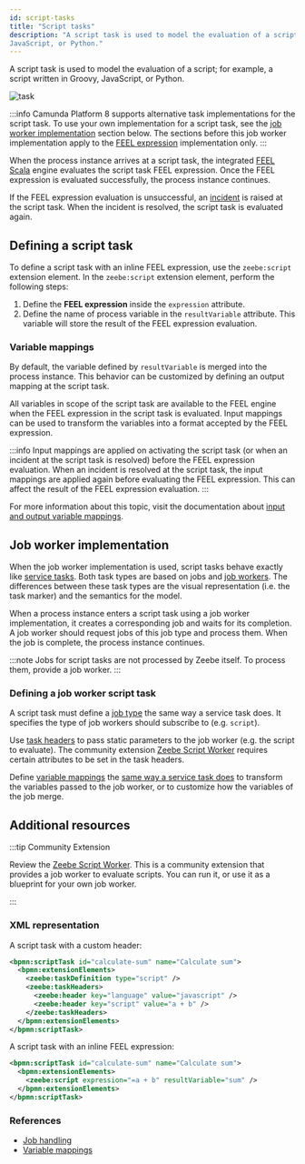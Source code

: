 ```yaml
---
id: script-tasks
title: "Script tasks"
description: "A script task is used to model the evaluation of a script; for example, a script written in Groovy,
JavaScript, or Python."
---
```


A script task is used to model the evaluation of a script; for example, a script written in Groovy,
JavaScript, or Python.

![task](assets/script-task.png)

:::info
Camunda Platform 8 supports alternative task implementations for the script task. To use your own
implementation for a script task, see the [job worker implementation](#job-worker-implementation) section below. The
sections before this job worker implementation apply to the [FEEL expression](/components/modeler/feel/language-guide/feel-expressions-introduction.md)
implementation only.
:::

When the process instance arrives at a script task, the integrated [FEEL Scala](https://github.com/camunda/feel-scala)
engine evaluates the script task FEEL expression. Once the FEEL expression is evaluated successfully, the process
instance continues.

If the FEEL expression evaluation is unsuccessful, an [incident](/components/concepts/incidents.md) is
raised at the script task. When the incident is resolved, the script task is evaluated again.

## Defining a script task

To define a script task with an inline FEEL expression, use the `zeebe:script` extension element. In the
`zeebe:script` extension element, perform the following steps:

1. Define the **FEEL expression** inside the `expression` attribute.
2. Define the name of process variable in the `resultVariable` attribute. This variable will store the result of the FEEL expression evaluation.

### Variable mappings

By default, the variable defined by `resultVariable` is merged into the process instance. This behavior can be
customized by defining an output mapping at the script task.

All variables in scope of the script task are available to the FEEL engine when the FEEL expression in the script task
is evaluated. Input mappings can be used to transform the variables into a format accepted by the FEEL expression.

:::info
Input mappings are applied on activating the script task (or when an incident at the script task is resolved) before
the FEEL expression evaluation. When an incident is resolved at the script task, the input mappings are applied again
before evaluating the FEEL expression. This can affect the result of the FEEL expression evaluation.
:::

For more information about this topic, visit the documentation about [input and output variable mappings](/components/concepts/variables.md#inputoutput-variable-mappings).

## Job worker implementation

When the job worker implementation is used, script tasks behave exactly like [service tasks](/components/modeler/bpmn/service-tasks/service-tasks.md). Both task types are based on jobs and [job workers](/components/concepts/job-workers.md). The differences between these task types are the visual representation (i.e. the task marker) and the
semantics for the model.

When a process instance enters a script task using a job worker implementation, it creates a corresponding job and waits
for its completion. A job worker should request jobs of this job type and process them. When the job is complete, the
process instance continues.

:::note
Jobs for script tasks are not processed by Zeebe itself. To process them, provide a job worker.
:::

### Defining a job worker script task

A script task must define a [job type](/components/modeler/bpmn/service-tasks/service-tasks.md#task-definition) the
same way a service task does. It specifies the type of job workers should subscribe to (e.g. `script`).

Use [task headers](/components/modeler/bpmn/service-tasks/service-tasks.md#task-headers) to pass static parameters to
the job worker (e.g. the script to evaluate). The community extension [Zeebe Script Worker](https://github.com/camunda-community-hub/zeebe-script-worker)
requires certain attributes to be set in the task headers.

Define [variable mappings](/components/concepts/variables.md#inputoutput-variable-mappings)
the [same way a service task does](/components/modeler/bpmn/service-tasks/service-tasks.md#variable-mappings)
to transform the variables passed to the job worker, or to customize how the variables of the job merge.

## Additional resources

:::tip Community Extension

Review the [Zeebe Script Worker](https://github.com/camunda-community-hub/zeebe-script-worker). This is a
community extension that provides a job worker to evaluate scripts. You can run it, or use it as a
blueprint for your own job worker.

:::

### XML representation

A script task with a custom header:

```xml
<bpmn:scriptTask id="calculate-sum" name="Calculate sum">
  <bpmn:extensionElements>
    <zeebe:taskDefinition type="script" />
    <zeebe:taskHeaders>
      <zeebe:header key="language" value="javascript" />
      <zeebe:header key="script" value="a + b" />
    </zeebe:taskHeaders>
  </bpmn:extensionElements>
</bpmn:scriptTask>
```

A script task with an inline FEEL expression:

```xml
<bpmn:scriptTask id="calculate-sum" name="Calculate sum">
  <bpmn:extensionElements>
    <zeebe:script expression="=a + b" resultVariable="sum" />
  </bpmn:extensionElements>
</bpmn:scriptTask>
```

### References

- [Job handling](/components/concepts/job-workers.md)
- [Variable mappings](/components/concepts/variables.md#inputoutput-variable-mappings)
